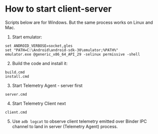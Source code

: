 # How to start client-server

Scripts below are for Windows. But the same process works on Linux and Mac.

1. Start emulator:

```console
set ANDROID_VERBOSE=socket,gles
set "PATH=C:\Android\android-sdk-30\emulator;%PATH%"
emulator.exe @generic_x86_64_API_29 -selinux permissive -shell

```

2. Build the code and install it:

```console
build.cmd
install.cmd
```

3. Start Telemetry Agent - server first

```console
server.cmd
```

4. Start Telemetry Client next

```console
client.cmd
```

5. Use `adb logcat` to observe client telemetry emitted over Binder IPC channel to land in server (Telemetry Agent) process.

